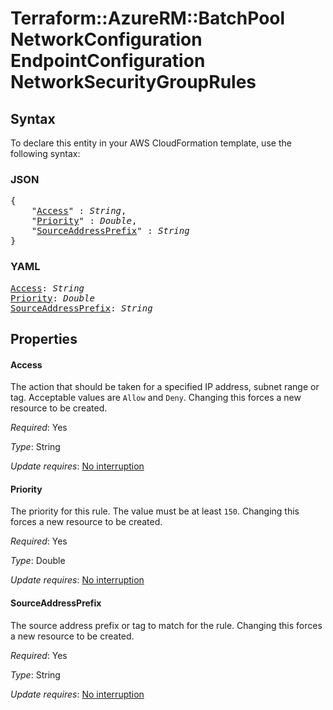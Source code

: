# Terraform::AzureRM::BatchPool NetworkConfiguration EndpointConfiguration NetworkSecurityGroupRules

## Syntax

To declare this entity in your AWS CloudFormation template, use the following syntax:

### JSON

<pre>
{
    "<a href="#access" title="Access">Access</a>" : <i>String</i>,
    "<a href="#priority" title="Priority">Priority</a>" : <i>Double</i>,
    "<a href="#sourceaddressprefix" title="SourceAddressPrefix">SourceAddressPrefix</a>" : <i>String</i>
}
</pre>

### YAML

<pre>
<a href="#access" title="Access">Access</a>: <i>String</i>
<a href="#priority" title="Priority">Priority</a>: <i>Double</i>
<a href="#sourceaddressprefix" title="SourceAddressPrefix">SourceAddressPrefix</a>: <i>String</i>
</pre>

## Properties

#### Access

The action that should be taken for a specified IP address, subnet range or tag. Acceptable values are `Allow` and `Deny`. Changing this forces a new resource to be created.

_Required_: Yes

_Type_: String

_Update requires_: [No interruption](https://docs.aws.amazon.com/AWSCloudFormation/latest/UserGuide/using-cfn-updating-stacks-update-behaviors.html#update-no-interrupt)

#### Priority

The priority for this rule. The value must be at least `150`. Changing this forces a new resource to be created.

_Required_: Yes

_Type_: Double

_Update requires_: [No interruption](https://docs.aws.amazon.com/AWSCloudFormation/latest/UserGuide/using-cfn-updating-stacks-update-behaviors.html#update-no-interrupt)

#### SourceAddressPrefix

The source address prefix or tag to match for the rule. Changing this forces a new resource to be created.

_Required_: Yes

_Type_: String

_Update requires_: [No interruption](https://docs.aws.amazon.com/AWSCloudFormation/latest/UserGuide/using-cfn-updating-stacks-update-behaviors.html#update-no-interrupt)

